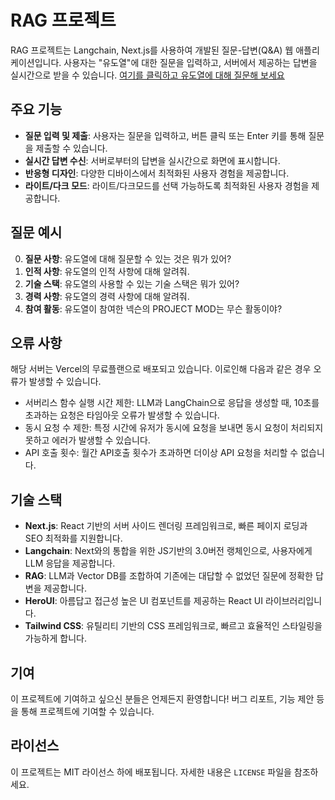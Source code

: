 # RAG 프로젝트

RAG 프로젝트는 Langchain, Next.js를 사용하여 개발된 질문-답변(Q&A) 웹 애플리케이션입니다. 사용자는 "유도열"에 대한 질문을 입력하고, 서버에서 제공하는 답변을 실시간으로 받을 수 있습니다. [여기를 클릭하고 유도열에 대해 질문해 보세요](https://doyeol-rag.vercel.app/)

## 주요 기능

- **질문 입력 및 제출**: 사용자는 질문을 입력하고, 버튼 클릭 또는 Enter 키를 통해 질문을 제출할 수 있습니다.
- **실시간 답변 수신**: 서버로부터의 답변을 실시간으로 화면에 표시합니다.
- **반응형 디자인**: 다양한 디바이스에서 최적화된 사용자 경험을 제공합니다.
- **라이트/다크 모드**: 라이트/다크모드를 선택 가능하도록 최적화된 사용자 경험을 제공합니다.

## 질문 예시

0. **질문 사항**: 유도열에 대해 질문할 수 있는 것은 뭐가 있어?
1. **인적 사항**: 유도열의 인적 사항에 대해 알려줘.
2. **기술 스택**: 유도열의 사용할 수 있는 기술 스택은 뭐가 있어?
3. **경력 사항**: 유도열의 경력 사항에 대해 알려줘.
4. **참여 활동**: 유도열이 참여한 넥슨의 PROJECT MOD는 무슨 활동이야?

## 오류 사항
해당 서버는 Vercel의 무료플랜으로 배포되고 있습니다. 이로인해 다음과 같은 경우 오류가 발생할 수 있습니다.
- 서버리스 함수 실행 시간 제한: LLM과 LangChain으로 응답을 생성할 때, 10초를 초과하는 요청은 타임아웃 오류가 발생할 수 있습니다.
- 동시 요청 수 제한: 특정 시간에 유저가 동시에 요청을 보내면 동시 요청이 처리되지 못하고 에러가 발생할 수 있습니다.
- API 호출 횟수: 월간 API호출 횟수가 초과하면 더이상 API 요청을 처리할 수 없습니다.

## 기술 스택

- **Next.js**: React 기반의 서버 사이드 렌더링 프레임워크로, 빠른 페이지 로딩과 SEO 최적화를 지원합니다.
- **Langchain**: Next와의 통합을 위한 JS기반의 3.0버전 랭체인으로, 사용자에게 LLM 응답을 제공합니다.
- **RAG**: LLM과 Vector DB를 조합하여 기존에는 대답할 수 없었던 질문에 정확한 답변을 제공합니다.
- **HeroUI**: 아름답고 접근성 높은 UI 컴포넌트를 제공하는 React UI 라이브러리입니다.
- **Tailwind CSS**: 유틸리티 기반의 CSS 프레임워크로, 빠르고 효율적인 스타일링을 가능하게 합니다.


## 기여

이 프로젝트에 기여하고 싶으신 분들은 언제든지 환영합니다! 버그 리포트, 기능 제안 등을 통해 프로젝트에 기여할 수 있습니다.

## 라이선스

이 프로젝트는 MIT 라이선스 하에 배포됩니다. 자세한 내용은 `LICENSE` 파일을 참조하세요.
